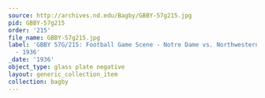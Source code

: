 ```yaml
---
source: http://archives.nd.edu/Bagby/GBBY-57g215.jpg
pid: GBBY-57g215
order: '215'
file_name: GBBY-57g215.jpg
label: 'GBBY 57G/215: Football Game Scene - Notre Dame vs. Northwestern (Perfect Play)
  - 1936'
_date: '1936'
object_type: glass plate negative
layout: generic_collection_item
collection: bagby
---
```

